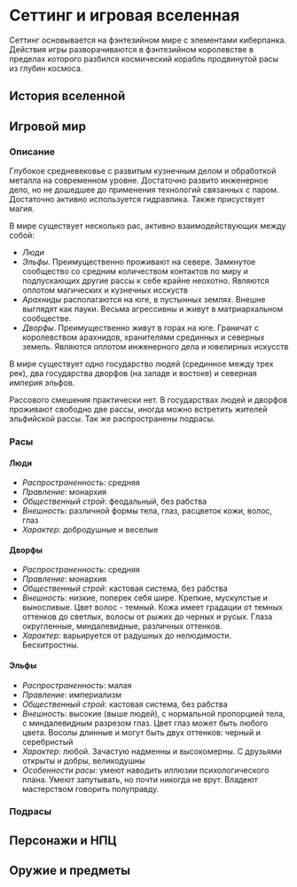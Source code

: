 Сеттинг и игровая вселенная
===========================
Сеттинг основывается на фэнтезийном мире с элементами киберпанка. Действия игры разворачиваются в фэнтезийном королевстве в пределах которого разбился космический корабль продвинутой расы из глубин космоса.

История вселенной
-----------------

Игровой мир
-----------

### Описание
Глубокое средневековье с развитым кузнечным делом и обработкой металла на современном уровне. Достаточно развито инженерное дело, но не дошедшее до применения технологий связанных с паром. Достаточно активно используется гидравлика. Также присуствует магия.

В мире существует несколько рас, активно взаимодействующих между собой:
- *Люди*
- *Эльфы*. Преимущественно проживают на севере. Замкнутое сообщество со средним количеством контактов по миру и подпускающих другие рассы к себе крайне неохотно. Являются оплотом магических и кузнечных исскуств
- *Арахниды* располагаются на юге, в пустынных землях. Внешне выглядят как пауки. Весьма агрессивны и живут в матриархальном сообществе.
- *Дворфы*. Преимущественно живут в горах на юге. Граничат с королевством арахнидов, хранителями срединных и северных земель. Являются оплотом инженерного дела и ювелирных искусств

В мире существует одно государство людей (срединное между трех рек), два государства дворфов (на западе и востоке) и северная империя эльфов.

Рассового смешения практически нет. В государствах людей и дворфов проживают свободно две рассы, иногда можно встретить жителей эльфийской рассы. Так же распространены подрасы.

### Расы
#### Люди
- *Распространенность*: средняя
- *Правление*: монархия
- *Общественный строй*: феодальный, без рабства
- *Внешность*: различной формы тела, глаз, расцветок кожи, волос, глаз
- *Характер*: добродушные и веселые 

#### Дворфы
- *Распространенность*: средняя
- *Правление*: монархия
- *Общественный строй*: кастовая система, без рабства
- *Внешность*: низкие, поперек себя шире. Крепкие, мускулстые и выносливые. Цвет волос - темный. Кожа имеет градации от темных оттенков до светлых, волосы от рыжих до черных и русых. Глаза округленные, миндалевидные, различных оттенков.
- *Характер*: варьируется от радушных до нелюдимости. Бесхитростны. 

#### Эльфы
- *Распространенность*: малая
- *Правление*: империализм
- *Общественный строй*: кастовая система, без рабства
- *Внешность*: высокие (выше людей), с нормальной пропорцией тела, с миндалевидным разрезом глаз. Цвет глаз может быть любого цвета. Восолы длинные и могут быть двух оттенков: черный и серебристый
- *Характер*: любой. Зачастую надменны и высокомерны. С друзьями открыты и добры, великодушны
- *Особенности расы*: умеют наводить иллюзии психологического плана. Умеют запутывать, но почти никогда не врут. Владеют мастерством говорить полуправду.

### Подрасы

Персонажи и НПЦ
---------------

Оружие и предметы
-----------------
